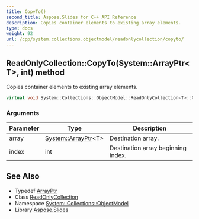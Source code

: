 ```yaml
---
title: CopyTo()
second_title: Aspose.Slides for C++ API Reference
description: Copies container elements to existing array elements.
type: docs
weight: 92
url: /cpp/system.collections.objectmodel/readonlycollection/copyto/
---
```

## ReadOnlyCollection::CopyTo(System::ArrayPtr\<T\>, int) method


Copies container elements to existing array elements.

```cpp
virtual void System::Collections::ObjectModel::ReadOnlyCollection<T>::CopyTo(System::ArrayPtr<T> array, int index) override
```


### Arguments

| Parameter | Type | Description |
| --- | --- | --- |
| array | [System::ArrayPtr](../../../system/arrayptr/)\<T\> | Destination array. |
| index | int | Destination array beginning index. |

## See Also

* Typedef [ArrayPtr](../../system/arrayptr/)
* Class [ReadOnlyCollection](./)
* Namespace [System::Collections::ObjectModel](../)
* Library [Aspose.Slides](../../)